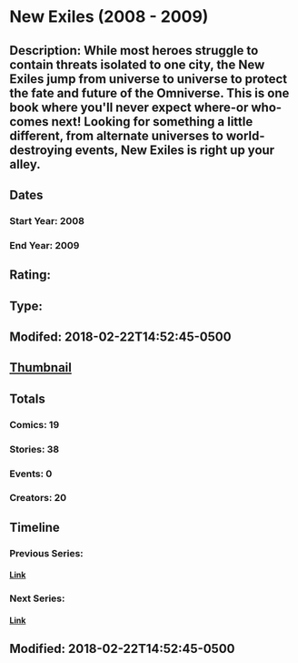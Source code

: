 # New Exiles (2008 - 2009)
## Description: While most heroes struggle to contain threats isolated to one city, the New Exiles jump from universe to universe to protect the fate and future of the Omniverse.  This is one book where you'll never expect where-or who-comes next! Looking for something a little different, from alternate universes to world-destroying events, New Exiles is right up your alley.
## Dates
### Start Year: 2008
### End Year: 2009
## Rating: 
## Type: 
## Modifed: 2018-02-22T14:52:45-0500
## [Thumbnail](http://i.annihil.us/u/prod/marvel/i/mg/c/20/5a8f1f6b3fa13.jpg)
## Totals
### Comics: 19
### Stories: 38
### Events: 0
### Creators: 20
## Timeline
### Previous Series: 
#### [Link]()
### Next Series: 
#### [Link]()
## Modified: 2018-02-22T14:52:45-0500